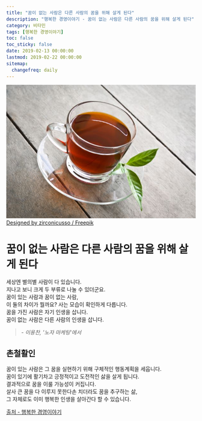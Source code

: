```yaml
---
title: "꿈이 없는 사람은 다른 사람의 꿈을 위해 살게 된다"
description: "행복한 경영이야기 - 꿈이 없는 사람은 다른 사람의 꿈을 위해 살게 된다"
category: 비타민
tags: [행복한 경영이야기]
toc: false
toc_sticky: false
date: 2019-02-13 00:00:00
lastmod: 2019-02-22 00:00:00
sitemap:
  changefreq: daily
---
```


![Tea](/assets/images/tea.jpg)  
[Designed by zirconicusso / Freepik](http://www.freepik.com)
  
  
  
# 꿈이 없는 사람은 다른 사람의 꿈을 위해 살게 된다 

세상엔 별의별 사람이 다 있습니다.  
지나고 보니 크게 두 부류로 나눌 수 있더군요.  
꿈이 있는 사람과 꿈이 없는 사람,  
이 둘의 차이가 뭘까요? 사는 모습이 확인하게 다릅니다.  
꿈을 가진 사람은 자기 인생을 삽니다.  
꿈이 없는 사람은 다른 사람의 인생을 삽니다.  
>*- 이용찬, '노자 마케팅'에서*  
  
  
## 촌철활인  
  
꿈이 있는 사람은 그 꿈을 실현하기 위해 구체적인 행동계획을 세웁니다.  
꿈이 있기에 활기차고 긍정적이고 도전적인 삻을 살게 됩니다.  
결과적으로 꿈을 이룰 가능성이 커집니다.  
살사 큰 꿈을 다 이루지 못한다손 치더라도 꿈을 추구하는 삶,  
그 자체로도 이미 행복한 인생을 살아간다 할 수 있습니다.  

[출처 - 행복한 경영이야기](http://happyceo.or.kr/Story/ContentsView?num=3920)
